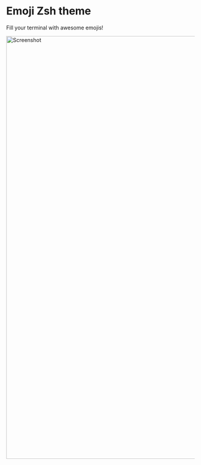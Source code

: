 # Emoji Zsh theme
Fill your terminal with awesome emojis!

<img width="1129" alt="Screenshot" src="https://cloud.githubusercontent.com/assets/4056725/17691305/19e2a6be-6394-11e6-83f3-2eefec9eb82c.png">

